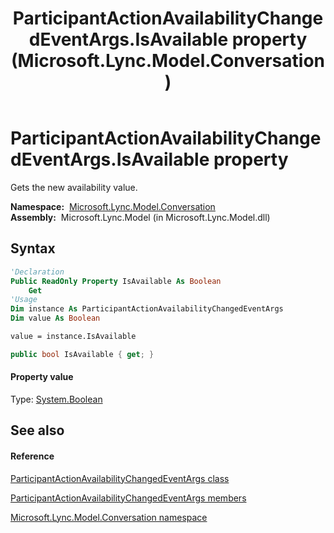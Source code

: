 ﻿---
title: ParticipantActionAvailabilityChangedEventArgs.IsAvailable property  (Microsoft.Lync.Model.Conversation)
TOCTitle: 'IsAvailable property '
ms:assetid: P:Microsoft.Lync.Model.Conversation.ParticipantActionAvailabilityChangedEventArgs.IsAvailable_DI_3_UC_OCS14MrefLyncWPF
ms:mtpsurl: https://msdn.microsoft.com/en-us/library/microsoft.lync.model.conversation.participantactionavailabilitychangedeventargs.isavailable_di_3_uc_ocs14mreflyncwpf(v=office.15)
ms:contentKeyID: 48600985
ms.date: 07/28/2014
mtps_version: v=office.15
f1_keywords:
- Microsoft.Lync.Model.Conversation.ParticipantActionAvailabilityChangedEventArgs.IsAvailable
dev_langs:
- CSharp
- JScript
- VB
- other
---

# ParticipantActionAvailabilityChangedEventArgs.IsAvailable property

Gets the new availability value.

**Namespace:**  [Microsoft.Lync.Model.Conversation](microsoft-lync-model-conversation-namespace_2.md)  
**Assembly:**  Microsoft.Lync.Model (in Microsoft.Lync.Model.dll)

## Syntax

``` vb
'Declaration
Public ReadOnly Property IsAvailable As Boolean
    Get
'Usage
Dim instance As ParticipantActionAvailabilityChangedEventArgs
Dim value As Boolean

value = instance.IsAvailable
```

``` csharp
public bool IsAvailable { get; }
```

#### Property value

Type: [System.Boolean](http://msdn2.microsoft.com/en-us/library/a28wyd50)  

## See also

#### Reference

[ParticipantActionAvailabilityChangedEventArgs class](participantactionavailabilitychangedeventargs-class-microsoft-lync-model-conversation_2.md)

[ParticipantActionAvailabilityChangedEventArgs members](participantactionavailabilitychangedeventargs-members-microsoft-lync-model-conversation_2.md)

[Microsoft.Lync.Model.Conversation namespace](microsoft-lync-model-conversation-namespace_2.md)

